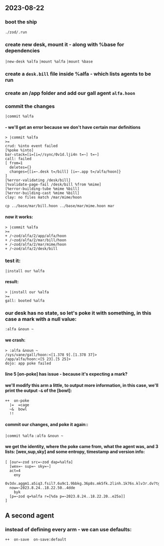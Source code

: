 ## 2023-08-22

### boot the ship
`./zod/.run`

### create new desk, mount it - along with %base for dependencies
`|new-desk %alfa`
`|mount %alfa`
`|mount %base`

### create a `desk.bill` file inside %alfa - which lists agents to be run


### create an /app folder and add our gall agent `alfa.hoon`


### commit the changes
`|commit %alfa`

#### - we'll get an error because we don't have certain mar definitions
```
> |commit %alfa
>=
crud: %into event failed
[%poke %into]
bar-stack=[i=[i=//sync/0v1d.lji4n t=~] t=~]
call: failed
[ from=1
  deletes={}
  changes={[i=~.desk t=/bill] [i=~.app t=/alfa/hoon]}
]
[%error-validating /desk/bill]
[%validate-page-fail /desk/bill %from %mime]
[%error-building-tube %mime %bill]
[%error-building-cast %mime %bill]
clay: no files match /mar/mime/hoon
```
`cp ../base/mar/bill.hoon ../base/mar/mime.hoon mar`

#### now it works:
```
> |commit %alfa
>=
+ /~zod/alfa/2/app/alfa/hoon
+ /~zod/alfa/2/mar/bill/hoon
+ /~zod/alfa/2/mar/mime/hoon
+ /~zod/alfa/2/desk/bill
```

### test it:
`|install our %alfa`

#### result:
```
> |install our %alfa
>=
gall: booted %alfa
```


### our desk has no state, so let's poke it with something, in this case a mark with a null value:
`:alfa &noun ~` 

#### we crash:
```
> :alfa &noun ~
/sys/vane/gall/hoon:<[1.378 9].[1.378 37]>
/app/alfa/hoon:<[5 23].[5 25]>
dojo: app poke failed
```

#### line 5 [on-poke] has issue - because it's expecting a mark?

#### we'll modify this arm a little, to output more information, in this case, we'll print the output `~&` of the [bowl]:
```
++  on-poke
  |=  =cage
  ~&  bowl
  !!
```

#### commit our changes, and poke it again::
`|commit %alfa`
`:alfa &noun ~`


#### we get the identity, where the poke came from, what the agent was, and 3 lists: [wex,sup,sky] and some entropy, timestamp and version info:
```
[ [our=~zod src=~zod dap=%alfa]
  [wex=~ sup=~ sky=~]
  act=4
    eny
  0v3dv.aggm1.a5iq3.fsil7.6u9c1.9bbkg.36p8s.mk5fk.2linh.1k76s.klv3r.dv7tg.rpqql.0q7gi.9npkv.7jase.426mi.2kg6g.53fkt.irmr6.2redb
  now=~2023.8.24..18.22.50..4dde
    byk
  [p=~zod q=%alfa r=[%da p=~2023.8.24..18.22.20..e25a]]
]
```

## A second agent

### instead of defining every arm - we can use defaults:
`++  on-save  on-save:default`

